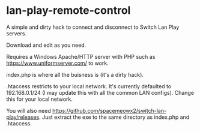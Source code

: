 # lan-play-remote-control
A simple and dirty hack to connect and disconnect to Switch Lan Play servers.  
  
Download and edit as you need.  
  
Requires a Windows Apache/HTTP server with PHP such as https://www.uniformserver.com/ to work.  
  
index.php is where all the buisness is (it's a dirty hack).  
  
.htaccess restricts to your local network. It's currently defaulted to 192.168.0.1/24 (I may update this with all the common LAN configs). Change this for your local network.  
  
You will also need https://github.com/spacemeowx2/switch-lan-play/releases. Just extract the exe to the same directory as index.php and .htaccess.
